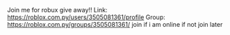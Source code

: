   Join me for robux give away!!
Link: https://roblox.com.py/users/3505081361/profile 
Group: https://roblox.com.py/groups/3505081361/ 
join if i am online
if not join later
